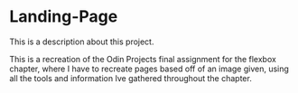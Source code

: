 # Landing-Page

This is a description about this project. 

This is a recreation of the Odin Projects final assignment for the flexbox chapter, where I have to recreate
pages based off of an image given, using all the tools and information Ive gathered throughout the chapter.